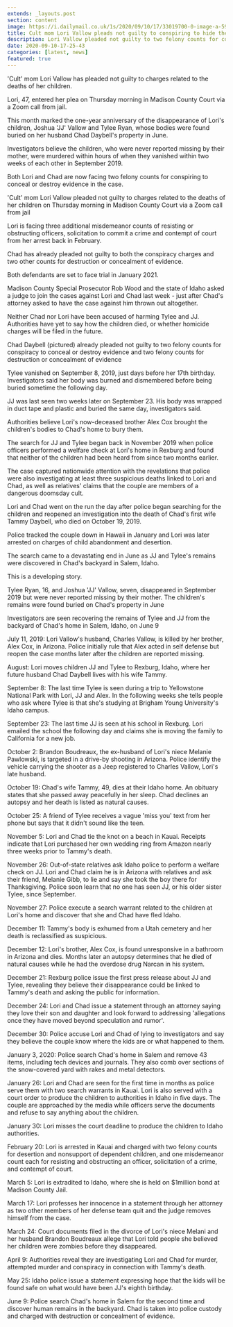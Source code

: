 ```yaml
---
extends: _layouts.post
section: content
image: https://i.dailymail.co.uk/1s/2020/09/10/17/33019700-0-image-a-59_1599754755614.jpg 
title: Cult mom Lori Vallow pleads not guilty to conspiring to hide the remains of her children 
description: Lori Vallow pleaded not guilty to two felony counts for conspiracy to conceal or destroy evidence on Thursday morning in Madison County Court via a Zoom call from jail. 
date: 2020-09-10-17-25-43 
categories: [latest, news] 
featured: true 
--- 
```

'Cult' mom Lori Vallow has pleaded not guilty to charges related to the deaths of her children. 

Lori, 47, entered her plea on Thursday morning in Madison County Court via a Zoom call from jail. 

This month marked the one-year anniversary of the disappearance of Lori's children, Joshua 'JJ' Vallow and Tylee Ryan, whose bodies were found buried on her husband Chad Daybell's property in June.  

Investigators believe the children, who were never reported missing by their mother, were murdered within hours of when they vanished within two weeks of each other in September 2019.  

Both Lori and Chad are now facing two felony counts for conspiring to conceal or destroy evidence in the case. 

'Cult' mom Lori Vallow pleaded not guilty to charges related to the deaths of her children on Thursday morning in Madison County Court via a Zoom call from jail

Lori is facing three additional misdemeanor counts of resisting or obstructing officers, solicitation to commit a crime and contempt of court from her arrest back in February.  

Chad has already pleaded not guilty to both the conspiracy charges and two other counts for destruction or concealment of evidence.

Both defendants are set to face trial in January 2021. 

Madison County Special Prosecutor Rob Wood and the state of Idaho asked a judge to join the cases against Lori and Chad last week - just after Chad's attorney asked to have the case against him thrown out altogether. 

Neither Chad nor Lori have been accused of harming Tylee and JJ. Authorities have yet to say how the children died, or whether homicide charges will be filed in the future. 

 Chad Daybell (pictured) already pleaded not guilty to two felony counts for conspiracy to conceal or destroy evidence and two felony counts for destruction or concealment of evidence

Tylee vanished on September 8, 2019, just days before her 17th birthday. Investigators said her body was burned and dismembered before being buried sometime the following day. 

JJ was last seen two weeks later on September 23. His body was wrapped in duct tape and plastic and buried the same day, investigators said. 

Authorities believe Lori's now-deceased brother Alex Cox brought the children's bodies to Chad's home to bury them. 

The search for JJ and Tylee began back in November 2019 when police officers performed a welfare check at Lori's home in Rexburg and found that neither of the children had been heard from since two months earlier.  

The case captured nationwide attention with the revelations that police were also investigating at least three suspicious deaths linked to Lori and Chad, as well as relatives' claims that the couple are members of a dangerous doomsday cult.

Lori and Chad went on the run the day after police began searching for the children and reopened an investigation into the death of Chad's first wife Tammy Daybell, who died on October 19, 2019.  

Police tracked the couple down in Hawaii in January and Lori was later arrested on charges of child abandonment and desertion. 

The search came to a devastating end in June as JJ and Tylee's remains were discovered in Chad's backyard in Salem, Idaho. 

This is a developing story.  

Tylee Ryan, 16, and Joshua 'JJ' Vallow, seven, disappeared in September 2019 but were never reported missing by their mother. The children's remains were found buried on Chad's property in June

Investigators are seen recovering the remains of Tylee and JJ from the backyard of Chad's home in Salem, Idaho, on June 9 

July 11, 2019: Lori Vallow's husband, Charles Vallow, is killed by her brother, Alex Cox, in Arizona. Police initially rule that Alex acted in self defense but reopen the case months later after the children are reported missing. 

August: Lori moves children JJ and Tylee to Rexburg, Idaho, where her future husband Chad Daybell lives with his wife Tammy.

September 8: The last time Tylee is seen during a trip to Yellowstone National Park with Lori, JJ and Alex. In the following weeks she tells people who ask where Tylee is that she's studying at Brigham Young University's Idaho campus.

September 23: The last time JJ is seen at his school in Rexburg. Lori emailed the school the following day and claims she is moving the family to California for a new job. 

October 2: Brandon Boudreaux, the ex-husband of Lori's niece Melanie Pawlowski, is targeted in a drive-by shooting in Arizona. Police identify the vehicle carrying the shooter as a Jeep registered to Charles Vallow, Lori's late husband. 

October 19: Chad's wife Tammy, 49, dies at their Idaho home. An obituary states that she passed away peacefully in her sleep. Chad declines an autopsy and her death is listed as natural causes.

October 25: A friend of Tylee receives a vague 'miss you' text from her phone but says that it didn't sound like the teen.   

November 5: Lori and Chad tie the knot on a beach in Kauai. Receipts indicate that Lori purchased her own wedding ring from Amazon nearly three weeks prior to Tammy's death. 

November 26: Out-of-state relatives ask Idaho police to perform a welfare check on JJ. Lori and Chad claim he is in Arizona with relatives and ask their friend, Melanie Gibb, to lie and say she took the boy there for Thanksgiving. Police soon learn that no one has seen JJ, or his older sister Tylee, since September. 

November 27: Police execute a search warrant related to the children at Lori's home and discover that she and Chad have fled Idaho.

December 11: Tammy's body is exhumed from a Utah cemetery and her death is reclassified as suspicious.

December 12: Lori's brother, Alex Cox, is found unresponsive in a bathroom in Arizona and dies. Months later an autopsy determines that he died of natural causes while he had the overdose drug Narcan in his system. 

December 21: Rexburg police issue the first press release about JJ and Tylee, revealing they believe their disappearance could be linked to Tammy's death and asking the public for information.

December 24: Lori and Chad issue a statement through an attorney saying they love their son and daughter and look forward to addressing 'allegations once they have moved beyond speculation and rumor'.

December 30: Police accuse Lori and Chad of lying to investigators and say they believe the couple know where the kids are or what happened to them.

January 3, 2020: Police search Chad's home in Salem and remove 43 items, including tech devices and journals. They also comb over sections of the snow-covered yard with rakes and metal detectors.

January 26: Lori and Chad are seen for the first time in months as police serve them with two search warrants in Kauai. Lori is also served with a court order to produce the children to authorities in Idaho in five days. The couple are approached by the media while officers serve the documents and refuse to say anything about the children.

January 30: Lori misses the court deadline to produce the children to Idaho authorities.

February 20: Lori is arrested in Kauai and charged with two felony counts for desertion and nonsupport of dependent children, and one misdemeanor count each for resisting and obstructing an officer, solicitation of a crime, and contempt of court. 

March 5: Lori is extradited to Idaho, where she is held on $1million bond at Madison County Jail.

March 17: Lori professes her innocence in a statement through her attorney as two other members of her defense team quit and the judge removes himself from the case. 

March 24: Court documents filed in the divorce of Lori's niece Melani and her husband Brandon Boudreaux allege that Lori told people she believed her children were zombies before they disappeared. 

April 9: Authorities reveal they are investigating Lori and Chad for murder, attempted murder and conspiracy in connection with Tammy's death.

May 25: Idaho police issue a statement expressing hope that the kids will be found safe on what would have been JJ's eighth birthday. 

June 9: Police search Chad's home in Salem for the second time and discover human remains in the backyard. Chad is taken into police custody and charged with destruction or concealment of evidence.

